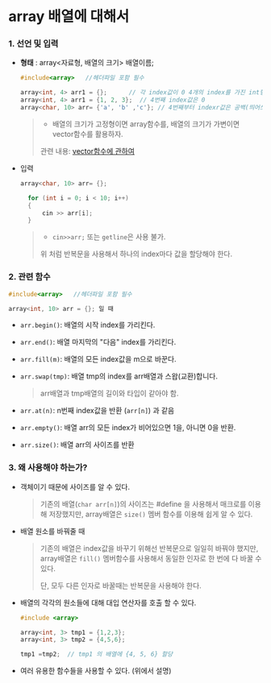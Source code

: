 # array 배열에 대해서

### 1. 선언 및 입력

- **형태** :  array<자료형, 배열의 크기> 배열이름;

  ```c++
  #include<array>   //헤더파일 포함 필수
  
  array<int, 4> arr1 = {};      // 각 index값이 0 4개의 index를 가진 int형 배열 
  array<int, 4> arr1 = {1, 2, 3};  // 4번째 index값은 0
  array<char, 10> arr= {'a', 'b' ,'c'}; // 4번째부터 indexr값은 공백(띄어쓰기)
  ```

  >- 배열의 크기가 고정형이면 array함수를, 배열의 크기가 가변이면 vector함수를 활용하자.
  >
  >관련 내용: [vector함수에 관하여](https://github.com/HibernationNo1/TIL/blob/master/study_C%2B%2B/new%2C%20vector%EC%97%90%20%EA%B4%80%ED%95%98%EC%97%AC.md)

- 입력

  ```c++
  array<char, 10> arr= {};
  
  	for (int i = 0; i < 10; i++)
  	{
  		cin >> arr[i];
  	}
  ```

  > - `cin>>arr;` 또는 `getline`은 사용 불가. 
  >
  > 위 처럼 반복문을 사용해서 하나의 index마다 값을 할당해야 한다.



### 2. 관련 함수

```c++
#include<array>   //헤더파일 포함 필수

array<int, 10> arr = {}; 일 때
```

- `arr.begin()`: 배열의 시작 index를 가리킨다.

- `arr.end()`: 배열 마지막의 "다음" index를 가리킨다.

- `arr.fill(m)`: 배열의 모든 index값을 m으로 바꾼다.

- `arr.swap(tmp)`: 배열 tmp의 index를 arr배열과 스왑(교환)합니다.

  > arr배열과 tmp배열의 길이와 타입이 같아야 함.

- `arr.at(n)`: n번째 index값을 반환 (`arr[n]`) 과 같음

- `arr.empty()`: 배열 arr의 모든 index가 비어있으면 1을, 아니면 0을 반환.

- `arr.size()`: 배열 arr의 사이즈를 반환



### 3. 왜 사용해야 하는가?

- 객체이기 때문에 사이즈를 알 수 있다.

  > 기존의 배열(`char arr[n]`)의 사이즈는 #define 을 사용해서 매크로를 이용해 저장했지만, array배열은 `size()` 멤버 함수를 이용해 쉽게 알 수 있다.

- 배열 원소를 바꿔줄 때

  > 기존의 배열은 index값을 바꾸기 위해선 반복문으로 일일히 바꿔야 했지만, array배열은 `fill()` 멤버함수를 사용해서 동일한 인자로 한 번에 다 바꿀 수 있다.
  >
  > 단, 모두 다른 인자로 바꿀때는 반복문을 사용해야 한다.

- 배열의 각각의 원소들에 대해 대입 연산자를 호출 할 수 있다.

  ```c++
  #include <array>
  
  array<int, 3> tmp1 = {1,2,3};
  array<int, 3> tmp2 = {4,5,6};
  
  tmp1 =tmp2;  // tmp1 의 배열에 {4, 5, 6} 할당
  ```

  

- 여러 유용한 함수들을 사용할 수 있다. (위에서 설명)